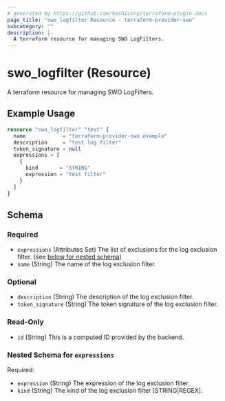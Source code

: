 ```yaml
---
# generated by https://github.com/hashicorp/terraform-plugin-docs
page_title: "swo_logfilter Resource - terraform-provider-swo"
subcategory: ""
description: |-
  A terraform resource for managing SWO LogFilters.
---
```


# swo_logfilter (Resource)

A terraform resource for managing SWO LogFilters.

## Example Usage

```terraform
resource "swo_logfilter" "test" {
  name            = "terraform-provider-swo example"
  description     = "test log filter"
  token_signature = null
  expressions = [
    {
      kind       = "STRING"
      expression = "test filter"
    }
  ]
}
```

<!-- schema generated by tfplugindocs -->
## Schema

### Required

- `expressions` (Attributes Set) The list of exclusions for the log exclusion filter. (see [below for nested schema](#nestedatt--expressions))
- `name` (String) The name of the log exclusion filter.

### Optional

- `description` (String) The description of the log exclusion filter.
- `token_signature` (String) The token signature of the log exclusion filter.

### Read-Only

- `id` (String) This is a computed ID provided by the backend.

<a id="nestedatt--expressions"></a>
### Nested Schema for `expressions`

Required:

- `expression` (String) The expression of the log exclusion filter.
- `kind` (String) The kind of the log exclusion filter [STRING|REGEX].


